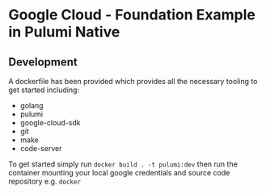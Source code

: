 # Google Cloud - Foundation Example in Pulumi Native

## Development

A dockerfile has been provided which provides all the necessary tooling to get started including:

* golang
* pulumi
* google-cloud-sdk
* git
* make
* code-server

To get started simply run `docker build . -t pulumi:dev` then run the container mounting your local google credentials and source code repository e.g. `docker `
